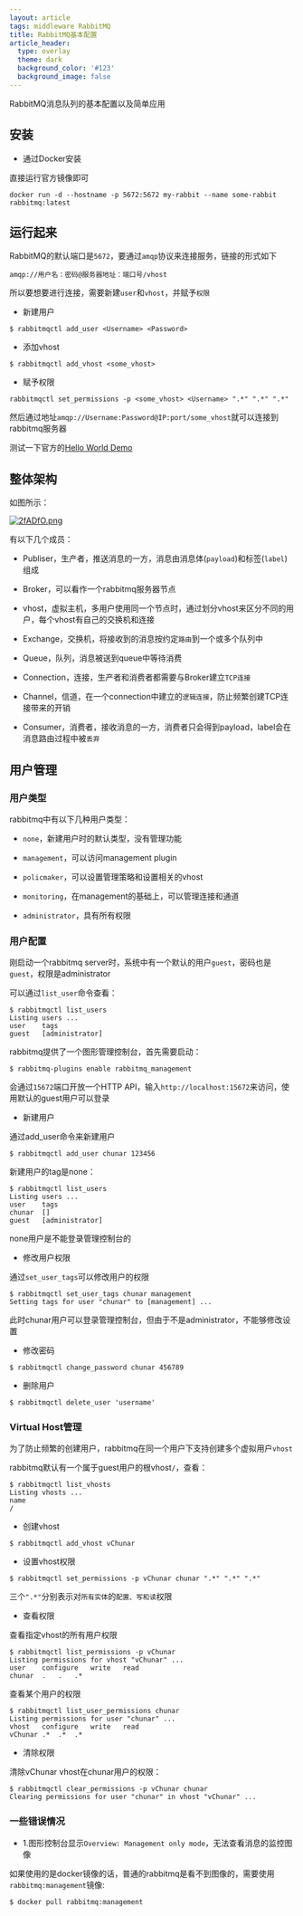```yaml
---
layout: article
tags: middleware RabbitMQ
title: RabbitMQ基本配置
article_header:
  type: overlay
  theme: dark
  background_color: '#123'
  background_image: false
---
```


RabbitMQ消息队列的基本配置以及简单应用

<!--more-->

## 安装

- 通过Docker安装

直接运行官方镜像即可

```
docker run -d --hostname -p 5672:5672 my-rabbit --name some-rabbit rabbitmq:latest
```

## 运行起来

RabbitMQ的默认端口是`5672`，要通过`amqp`协议来连接服务，链接的形式如下

```
amqp://用户名：密码@服务器地址：端口号/vhost
```

所以要想要进行连接，需要新建`user`和`vhost`，并赋予`权限`

- 新建用户

```
$ rabbitmqctl add_user <Username> <Password>
```

- 添加vhost

```
$ rabbitmqctl add_vhost <some_vhost>
```

- 赋予权限

```
rabbitmqctl set_permissions -p <some_vhost> <Username> ".*" ".*" ".*"
```

然后通过地址`amqp://Username:Password@IP:port/some_vhost`就可以连接到rabbitmq服务器

测试一下官方的[Hello World Demo](https://www.rabbitmq.com/tutorials/tutorial-one-python.html)


## 整体架构

如图所示：

[![2fADfO.png](https://z3.ax1x.com/2021/06/11/2fADfO.png)](https://imgtu.com/i/2fADfO)

有以下几个成员：

- Publiser，生产者，推送消息的一方，消息由消息体(`payload`)和标签(`label`)组成

- Broker，可以看作一个rabbitmq服务器节点

- vhost，虚拟主机，多用户使用同一个节点时，通过划分vhost来区分不同的用户，每个vhost有自己的交换机和连接

- Exchange，交换机，将接收到的消息按约定`路由`到一个或多个队列中

- Queue，队列，消息被送到queue中等待消费

- Connection，连接，生产者和消费者都需要与Broker建立`TCP连接`

- Channel，信道，在一个connection中建立的`逻辑连接`，防止频繁创建TCP连接带来的开销

- Consumer，消费者，接收消息的一方，消费者只会得到payload，label会在消息路由过程中被`丢弃`

## 用户管理

### 用户类型

rabbitmq中有以下几种用户类型：

- `none`，新建用户时的默认类型，没有管理功能

- `management`，可以访问management plugin

- `policmaker`，可以设置管理策略和设置相关的vhost

- `monitoring`，在management的基础上，可以管理连接和通道

- `administrator`，具有所有权限

### 用户配置

刚启动一个rabbitmq server时，系统中有一个默认的用户`guest`，密码也是`guest`，权限是administrator

可以通过`list_user`命令查看：

```
$ rabbitmqctl list_users
Listing users ...
user	tags
guest	[administrator]
```

rabbitmq提供了一个图形管理控制台，首先需要启动：

```
$ rabbitmq-plugins enable rabbitmq_management
```

会通过`15672`端口开放一个HTTP API，输入`http://localhost:15672`来访问，使用默认的guest用户可以登录

- 新建用户

通过add_user命令来新建用户

```
$ rabbitmqctl add_user chunar 123456
```

新建用户的tag是none：

```
$ rabbitmqctl list_users
Listing users ...
user	tags
chunar	[]
guest	[administrator]
```

none用户是不能登录管理控制台的

- 修改用户权限

通过`set_user_tags`可以修改用户的权限

```
$ rabbitmqctl set_user_tags chunar management
Setting tags for user "chunar" to [management] ...
```

此时chunar用户可以登录管理控制台，但由于不是administrator，不能够修改设置

- 修改密码

```
$ rabbitmqctl change_password chunar 456789
```

- 删除用户

```
$ rabbitmqctl delete_user 'username'
```

### Virtual Host管理

为了防止频繁的创建用户，rabbitmq在同一个用户下支持创建多个虚拟用户`vhost`

rabbitmq默认有一个属于guest用户的根vhost`/`，查看：

```
$ rabbitmqctl list_vhosts
Listing vhosts ...
name
/
```

- 创建vhost

```
$ rabbitmqctl add_vhost vChunar
```

- 设置vhost权限

```
$ rabbitmqctl set_permissions -p vChunar chunar ".*" ".*" ".*"
```

三个`".*"`分别表示对`所有实体`的`配置、写和读`权限

- 查看权限

查看指定vhost的所有用户权限

```
$ rabbitmqctl list_permissions -p vChunar
Listing permissions for vhost "vChunar" ...
user	configure	write	read
chunar	.	.	.*
```

查看某个用户的权限

```
$ rabbitmqctl list_user_permissions chunar
Listing permissions for user "chunar" ...
vhost	configure	write	read
vChunar	.*	.*	.*
```

- 清除权限

清除vChunar vhost在chunar用户的权限：

```
$ rabbitmqctl clear_permissions -p vChunar chunar
Clearing permissions for user "chunar" in vhost "vChunar" ...
```

### 一些错误情况

- 1.图形控制台显示`Overview: Management only mode`，无法查看消息的监控图像

如果使用的是docker镜像的话，普通的rabbitmq是看不到图像的，需要使用`rabbitmq:management`镜像:

```
$ docker pull rabbitmq:management
```

